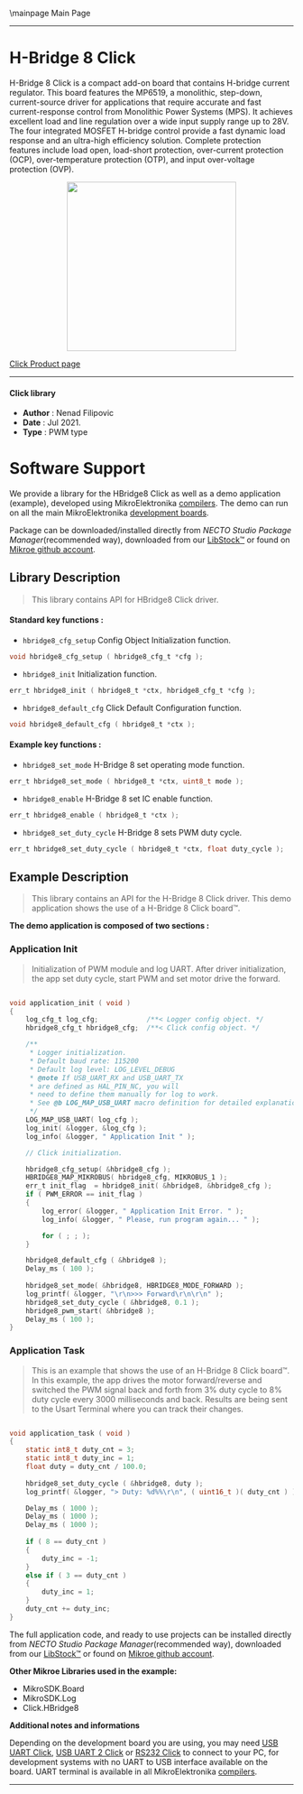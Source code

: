 \mainpage Main Page

---
# H-Bridge 8 Click

H-Bridge 8 Click is a compact add-on board that contains H-bridge current regulator. This board features the MP6519, a monolithic, step-down, current-source driver for applications that require accurate and fast current-response control from Monolithic Power Systems (MPS). It achieves excellent load and line regulation over a wide input supply range up to 28V. The four integrated MOSFET H-bridge control provide a fast dynamic load response and an ultra-high efficiency solution. Complete protection features include load open, load-short protection, over-current protection (OCP), over-temperature protection (OTP), and input over-voltage protection (OVP).

<p align="center">
  <img src="https://download.mikroe.com/images/click_for_ide/hbridge8_click.png" height=300px>
</p>

[Click Product page](https://www.mikroe.com/h-bridge-8-click)

---


#### Click library

- **Author**        : Nenad Filipovic
- **Date**          : Jul 2021.
- **Type**          : PWM type


# Software Support

We provide a library for the HBridge8 Click
as well as a demo application (example), developed using MikroElektronika
[compilers](https://www.mikroe.com/necto-studio).
The demo can run on all the main MikroElektronika [development boards](https://www.mikroe.com/development-boards).

Package can be downloaded/installed directly from *NECTO Studio Package Manager*(recommended way), downloaded from our [LibStock&trade;](https://libstock.mikroe.com) or found on [Mikroe github account](https://github.com/MikroElektronika/mikrosdk_click_v2/tree/master/clicks).

## Library Description

> This library contains API for HBridge8 Click driver.

#### Standard key functions :

- `hbridge8_cfg_setup` Config Object Initialization function.
```c
void hbridge8_cfg_setup ( hbridge8_cfg_t *cfg );
```

- `hbridge8_init` Initialization function.
```c
err_t hbridge8_init ( hbridge8_t *ctx, hbridge8_cfg_t *cfg );
```

- `hbridge8_default_cfg` Click Default Configuration function.
```c
void hbridge8_default_cfg ( hbridge8_t *ctx );
```

#### Example key functions :

- `hbridge8_set_mode` H-Bridge 8 set operating mode function.
```c
err_t hbridge8_set_mode ( hbridge8_t *ctx, uint8_t mode );
```

- `hbridge8_enable` H-Bridge 8 set IC enable function.
```c
err_t hbridge8_enable ( hbridge8_t *ctx );
```

- `hbridge8_set_duty_cycle` H-Bridge 8 sets PWM duty cycle.
```c
err_t hbridge8_set_duty_cycle ( hbridge8_t *ctx, float duty_cycle );
```

## Example Description

> This library contains an API for the H-Bridge 8 Click driver.
> This demo application shows the use of a H-Bridge 8 Click board™.

**The demo application is composed of two sections :**

### Application Init

> Initialization of PWM module and log UART.
> After driver initialization, the app set duty cycle, start PWM and
> set motor drive the forward.

```c

void application_init ( void ) 
{
    log_cfg_t log_cfg;            /**< Logger config object. */
    hbridge8_cfg_t hbridge8_cfg;  /**< Click config object. */

    /** 
     * Logger initialization.
     * Default baud rate: 115200
     * Default log level: LOG_LEVEL_DEBUG
     * @note If USB_UART_RX and USB_UART_TX 
     * are defined as HAL_PIN_NC, you will 
     * need to define them manually for log to work. 
     * See @b LOG_MAP_USB_UART macro definition for detailed explanation.
     */
    LOG_MAP_USB_UART( log_cfg );
    log_init( &logger, &log_cfg );
    log_info( &logger, " Application Init " );

    // Click initialization.

    hbridge8_cfg_setup( &hbridge8_cfg );
    HBRIDGE8_MAP_MIKROBUS( hbridge8_cfg, MIKROBUS_1 );
    err_t init_flag  = hbridge8_init( &hbridge8, &hbridge8_cfg );
    if ( PWM_ERROR == init_flag )
    {
        log_error( &logger, " Application Init Error. " );
        log_info( &logger, " Please, run program again... " );

        for ( ; ; );
    }

    hbridge8_default_cfg ( &hbridge8 );
    Delay_ms ( 100 );
   
    hbridge8_set_mode( &hbridge8, HBRIDGE8_MODE_FORWARD );
    log_printf( &logger, "\r\n>>> Forward\r\n\r\n" );
    hbridge8_set_duty_cycle ( &hbridge8, 0.1 );
    hbridge8_pwm_start( &hbridge8 );
    Delay_ms ( 100 );
}

```

### Application Task

> This is an example that shows the use of an H-Bridge 8 Click board™.
> In this example, the app drives the motor forward/reverse and switched the PWM signal back and forth 
> from 3% duty cycle to 8% duty cycle every 3000 milliseconds and back.
> Results are being sent to the Usart Terminal where you can track their changes.

```c

void application_task ( void ) 
{
    static int8_t duty_cnt = 3;
    static int8_t duty_inc = 1;
    float duty = duty_cnt / 100.0;
    
    hbridge8_set_duty_cycle ( &hbridge8, duty );
    log_printf( &logger, "> Duty: %d%%\r\n", ( uint16_t )( duty_cnt ) );

    Delay_ms ( 1000 );
    Delay_ms ( 1000 );
    Delay_ms ( 1000 );
    
    if ( 8 == duty_cnt ) 
    {
        duty_inc = -1;
    }
    else if ( 3 == duty_cnt ) 
    {
        duty_inc = 1;
    }
    duty_cnt += duty_inc;
}

```

The full application code, and ready to use projects can be installed directly from *NECTO Studio Package Manager*(recommended way), downloaded from our [LibStock&trade;](https://libstock.mikroe.com) or found on [Mikroe github account](https://github.com/MikroElektronika/mikrosdk_click_v2/tree/master/clicks).

**Other Mikroe Libraries used in the example:**

- MikroSDK.Board
- MikroSDK.Log
- Click.HBridge8

**Additional notes and informations**

Depending on the development board you are using, you may need
[USB UART Click](https://www.mikroe.com/usb-uart-click),
[USB UART 2 Click](https://www.mikroe.com/usb-uart-2-click) or
[RS232 Click](https://www.mikroe.com/rs232-click) to connect to your PC, for
development systems with no UART to USB interface available on the board. UART
terminal is available in all MikroElektronika
[compilers](https://shop.mikroe.com/compilers).

---
